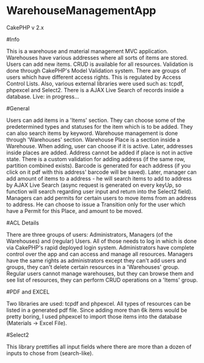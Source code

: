 # WarehouseManagementApp
 CakePHP v 2.x
	
#Info

This is a warehouse and material management MVC application. Warehouses have various addresses where all sorts of items are stored. Users can add new items. CRUD is available for all resources. Validation is done through CakePHP's Model Validation system. There are groups of users which have different access rights. This is regulated by Access Control Lists. Also, various external libraries were used such as: tcpdf, phpexcel and Select2. There is a AJAX Live Search of records inside a database. Live: in progress...

#General

Users can add items in a 'Items' section. They can choose some of the predetermined types and statuses for the item which is to be added. They can also search items by keyword. Warehouse management is done through 'Warehouses' section. Warehouse Place is a section inside a Warehouse. When adding, user can choose if it is active. Later, addresses inside places are added. Address cannot be added if place is not in active state. There is a custom validation for adding address (if the same row, partition combined exists). Barcode is generated for each address (if you click on it pdf with this address' barcode will be saved). Later, manager can add amount of items to a address - he will search items to add to address by AJAX Live Search (async request is generated on every keyUp, so function will search regarding user input and return into the Select2 field). Managers can add permits for certain users to move items from an address to address. He can choose to issue a Transition only for the user which have a Permit for this Place, and amount to be moved.

#ACL Details

There are three groups of users: Administrators, Managers (of the Warehouses) and (regular) Users. All of those needs to log in which is done via CakePHP's rapid deployed login system. Administrators have complete control over the app and can access and manage all resources. Managers have the same rights as administrators except they can't add users and groups, they can't delete certain resources in a 'Warehouses' group. Regular users cannot manage warehouses, but they can browse them and see list of resources, they can perform CRUD operations on a 'Items' group.

#PDF and EXCEL

Two libraries are used: tcpdf and phpexcel. All types of resources can be listed in a generated pdf file. Since adding more than 6k items would be pretty boring, I used phpexcel to import those items into the database (Materials -> Excel File).

#Select2

This library prettifies all input fields where there are more than a dozen of inputs to chose from (search-like).

